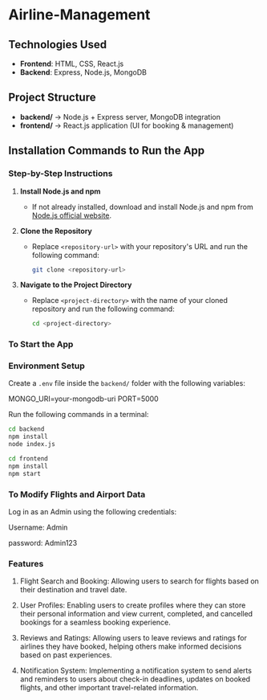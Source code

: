 # Airline-Management

## Technologies Used

- **Frontend**: HTML, CSS, React.js
- **Backend**: Express, Node.js, MongoDB

## Project Structure

- **backend/** → Node.js + Express server, MongoDB integration  
- **frontend/** → React.js application (UI for booking & management)  


## Installation Commands to Run the App

### Step-by-Step Instructions

1. **Install Node.js and npm**
   - If not already installed, download and install Node.js and npm from [Node.js official website](https://nodejs.org/).

2. **Clone the Repository**
   - Replace `<repository-url>` with your repository's URL and run the following command:

     ```bash
     git clone <repository-url>
     ```

3. **Navigate to the Project Directory**
   - Replace `<project-directory>` with the name of your cloned repository and run the following command:
   
     ```bash
     cd <project-directory>
     ```

### To Start the App

### Environment Setup

Create a `.env` file inside the `backend/` folder with the following variables:

MONGO_URI=your-mongodb-uri
PORT=5000

Run the following commands in a terminal:
```bash
cd backend
npm install
node index.js
```
```bash
cd frontend
npm install
npm start
```
### To Modify Flights and Airport Data 
Log in as an Admin using the following credentials:

Username: Admin

password: Admin123

### Features

1. Flight Search and Booking: Allowing users to search for flights based on their destination and travel date.

2. User Profiles: Enabling users to create profiles where they can store their personal information and view current, completed, and  cancelled bookings for a seamless booking experience.

3. Reviews and Ratings: Allowing users to leave reviews and ratings for airlines they have booked, helping others make informed decisions based on past experiences.

4. Notification System: Implementing a notification system to send alerts and reminders to users about check-in deadlines, updates on booked flights, and other important travel-related information.


